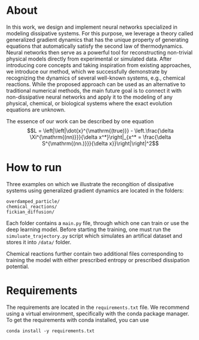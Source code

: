 # About
In this work, we design and implement neural networks specialized in modeling dissipative systems. For this purpose, we leverage a theory called generalized gradient dynamics that has the unique property of generating equations that automatically satisfy the second law of thermodynamics. Neural networks then serve as a powerful tool for reconstructing non-trivial physical models directly from experimental or simulated data. After introducing core concepts and taking inspiration from existing approaches, we introduce our method, which we successfully demonstrate by recognizing the dynamics of several well-known systems, e.g., chemical reactions. While the proposed approach can be used as an alternative to traditional numerical methods, the main future goal is to connect it with non-dissipative neural networks and apply it to the modeling of any physical, chemical, or biological systems where the exact evolution equations are unknown.

The essence of our work can be described by one equation
$$L = \left|\left|\dot{x}^{\mathrm{(true)}} - \left.\frac{\delta \Xi^{\mathrm{(nn)}}}{\delta x^*}\right|_{x^* = \frac{\delta S^{\mathrm{(nn.)}}}{\delta x}}\right|\right|^2$$

# How to run
Three examples on which we illustrate the recongition of dissipative systems using generalized gradient dynamics are located in the folders:
```
overdamped_particle/
chemical_reactions/
fickian_diffusion/
```
Each folder contains a `main.py` file, through which one can train or use the deep learning model. Before starting the training, one must run the `simuluate_trajectory.py` script which simulates an artifical dataset and stores it into `/data/` folder.

Chemical reactions further contain two additional files corresponding to training the model with either prescribed entropy or prescribed dissipation potential.

# Requirements
The requirements are located in the `requirements.txt` file. We recommend using a virtual environment, specifically with the conda package manager. To get the requirements with conda installed, you can use
```
conda install -y requirements.txt
``` 